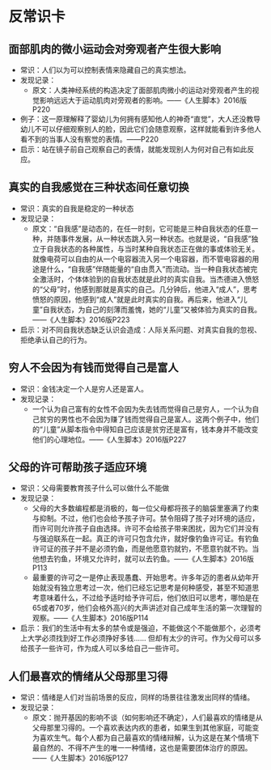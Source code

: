 # 反常识卡

## 面部肌肉的微小运动会对旁观者产生很大影响
* 常识：人们以为可以控制表情来隐藏自己的真实想法。
* 发现记录：
	* 原文：人类神经系统的构造决定了面部肌肉微小的运动对旁观者产生的视觉影响远远大于运动肌肉对旁观者的影响。——《人生脚本》2016版P220
* 例子：这一原理解释了婴幼儿为何拥有感知他人的神奇“直觉”，大人还没教导幼儿不可以仔细观察别人的脸，因此它们会随意观察，这样就能看到许多他人看不到的当事人没有察觉的表情。——P220
* 启示：站在镜子前自己观察自己的表情，就能发现别人为何对自己有如此反应。


## 真实的自我感觉在三种状态间任意切换
* 常识：真实的自我是稳定的一种状态
* 发现记录：
	* 原文：“自我感”是动态的，在任一时刻，它可能是三种自我状态的任意一种，并随事件发展，从一种状态跳入另一种状态。也就是说，“自我感”独立于自我状态的各种属性，与当时某种自我状态正在做的事或体验无关。就像电荷可以自由的从一个电容器流入另一个电容器，而不管电容器的用途是什么，“自我感”伴随能量的“自由贯入”而流动。当一种自我状态被完全激活时，个体体验到的自我状态就是此时的真实自我。当杰德进入愤怒的“父母”时，他感到那就是真实的自己。几分钟后，他进入“成人”，思考愤怒的原因，他感到“成人”就是此时真实的自我。再后来，他进入“儿童”自我状态，为自己的刻薄而羞愧，她的“儿童”又被体验为真实的自我。——《人生脚本》2016版P223
* 启示：对不同自我状态缺乏认识会造成：人际关系问题、对真实自我的忽视、拒绝承认自己的行为。

## 穷人不会因为有钱而觉得自己是富人
* 常识：金钱决定一个人是穷人还是富人。
* 发现记录：
	* 一个认为自己富有的女性不会因为失去钱而觉得自己是穷人，一个认为自己贫穷的男性也不会因为赚了钱而觉得自己是富人。这两个例子中，他们的“儿童”从脚本指令中得知自己应该是贫穷还是富有，钱本身并不能改变他们的心理地位。——《人生脚本》2016版P227

	
## 父母的许可帮助孩子适应环境
* 常识：父母需要教育孩子什么可以做什么不能做
* 发现记录：
	* 父母的大多数编程都是消极的，每一位父母都将孩子的脑袋里塞满了约束与抑制。不过，他们也会给予孩子许可。禁令阻碍了孩子对环境的适应，而许可则允许孩子自由选择。许可不会给孩子带来困扰，因为它们并没有与强迫联系在一起。真正的许可只包含允许，就好像钓鱼许可证。有钓鱼许可证的孩子并不是必须钓鱼，而是他愿意钓就钓，不愿意钓就不钓。当他想去钓鱼，环境又允许时，就可以去钓鱼。——《人生脚本》2016版P113
	* 最重要的许可之一是停止表现愚蠢、开始思考。许多年迈的患者从幼年开始就没有独立思考过一次，他们已经忘记思考是何种感受，甚至不知道思考意味着什么，不过给予适时给予许可后，他们依旧可以思考，哪怕是在65或者70岁，他们会格外高兴的大声讲述对自己成年生活的第一次理智的观察。——《人生脚本》2016版P114
* 启示：我们的生活中有太多的禁令或是强迫，不能做这个不能做那个，必须考上大学必须找到好工作必须挣好多钱…… 但却有太少的许可。作为父母可以多给孩子一些许可，作为成人可以多给自己一些许可。

## 人们最喜欢的情绪从父母那里习得
* 常识：情绪是人们对当前场景的反应，同样的场景往往激发出同样的情绪。
* 发现记录：
	* 原文：抛开基因的影响不谈（如何影响还不确定），人们最喜欢的情绪是从父母那里习得的。一个喜欢表达内疚的患者，如果生到其他家庭，可能变为喜欢生气。每个人都为自己最喜欢的情绪辩解，认为这是在某个情境下最自然的、不得不产生的唯一一种情绪，这也是需要团体治疗的原因。——《人生脚本》2016版P127


